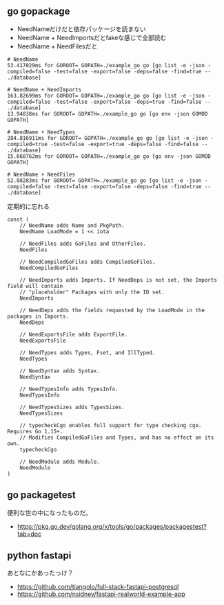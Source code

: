 ## go gopackage

- NeedNameだけだと依存パッケージを読まない
- NeedName + NeedImportsだとfakeな感じで全部読む
- NeedName + NeedFilesだと

```console
# NeedName
53.417029ms for GOROOT= GOPATH=./example_go go [go list -e -json -compiled=false -test=false -export=false -deps=false -find=true -- ./database]

# NeedName + NeedImports
163.82699ms for GOROOT= GOPATH=./example_go go [go list -e -json -compiled=false -test=false -export=false -deps=true -find=false -- ./database]
13.94838ms for GOROOT= GOPATH=./example_go go [go env -json GOMOD GOPATH]

# NeedName + NeedTypes
284.816911ms for GOROOT= GOPATH=./example_go go [go list -e -json -compiled=true -test=false -export=true -deps=false -find=false -- ./database]
15.668762ms for GOROOT= GOPATH=./example_go go [go env -json GOMOD GOPATH]

# NeedName + NeedFiles
52.88283ms for GOROOT= GOPATH=./example_go go [go list -e -json -compiled=false -test=false -export=false -deps=false -find=true -- ./database]
```

定期的に忘れる

```
const (
	// NeedName adds Name and PkgPath.
	NeedName LoadMode = 1 << iota

	// NeedFiles adds GoFiles and OtherFiles.
	NeedFiles

	// NeedCompiledGoFiles adds CompiledGoFiles.
	NeedCompiledGoFiles

	// NeedImports adds Imports. If NeedDeps is not set, the Imports field will contain
	// "placeholder" Packages with only the ID set.
	NeedImports

	// NeedDeps adds the fields requested by the LoadMode in the packages in Imports.
	NeedDeps

	// NeedExportsFile adds ExportFile.
	NeedExportsFile

	// NeedTypes adds Types, Fset, and IllTyped.
	NeedTypes

	// NeedSyntax adds Syntax.
	NeedSyntax

	// NeedTypesInfo adds TypesInfo.
	NeedTypesInfo

	// NeedTypesSizes adds TypesSizes.
	NeedTypesSizes

	// typecheckCgo enables full support for type checking cgo. Requires Go 1.15+.
	// Modifies CompiledGoFiles and Types, and has no effect on its own.
	typecheckCgo

	// NeedModule adds Module.
	NeedModule
)
```

## go packagetest

便利な世の中になったものだ。

- https://pkg.go.dev/golang.org/x/tools/go/packages/packagestest?tab=doc

## python fastapi

あとなにかあったっけ？

- https://github.com/tiangolo/full-stack-fastapi-postgresql
- https://github.com/nsidnev/fastapi-realworld-example-app
